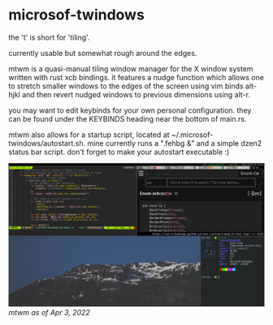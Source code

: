 # microsof-twindows

the 't' is short for 'tiling'.

currently usable but somewhat rough around the edges.

mtwm is a quasi-manual tiling window manager for the X window system written with rust 
xcb bindings. it features a nudge function which allows one to stretch smaller windows 
to the edges of the screen using vim binds alt-hjkl and then revert nudged windows to 
previous dimensions using alt-r.

you may want to edit keybinds for your own personal configuration.
they can be found under the KEYBINDS heading near the bottom of main.rs.

mtwm also allows for a startup script, located at ~/.microsof-twindows/autostart.sh.
mine currently runs a ".fehbg &" and a simple dzen2 status bar script.
don't forget to make your autostart executable :)

![mtwm as of Apr 3, 2022](https://github.com/AidenH/microsof-twindows/blob/main/screenshots/apr-3-22.png)
*mtwm as of Apr 3, 2022*
